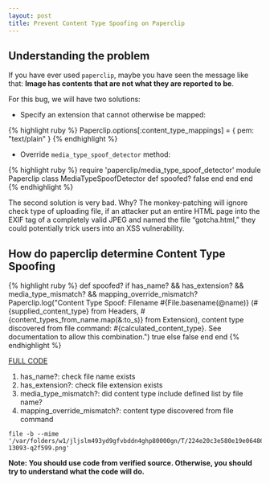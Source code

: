 ```yaml
---
layout: post
title: Prevent Content Type Spoofing on Paperclip
---
```


## Understanding the problem

If you have ever used `paperclip`, maybe you have seen the message like that: **Image has contents that are not what they are reported to be**.

For this bug, we will have two solutions:

* Specify an extension that cannot otherwise be mapped:

{% highlight ruby %}
Paperclip.options[:content_type_mappings] = {
  pem: "text/plain"
}
{% endhighlight %}

* Override `media_type_spoof_detector` method:

{% highlight ruby %}
require 'paperclip/media_type_spoof_detector'
module Paperclip
  class MediaTypeSpoofDetector
    def spoofed?
      false
    end
  end
end
{% endhighlight %}

The second solution is very bad. Why? The monkey-patching will ignore check type of uploading file, if an attacker put an entire HTML page into the EXIF tag of a completely valid JPEG and named the file “gotcha.html,” they could potentially trick users into an XSS vulnerability.

## How do paperclip determine Content Type Spoofing

{% highlight ruby %}
def spoofed?
  if has_name? && has_extension? && media_type_mismatch? && mapping_override_mismatch?
    Paperclip.log("Content Type Spoof: Filename #{File.basename(@name)} (#{supplied_content_type} from Headers, #{content_types_from_name.map(&:to_s)} from Extension), content type discovered from file command: #{calculated_content_type}. See documentation to allow this combination.")
    true
  else
    false
  end
end
{% endhighlight %}

[FULL CODE](https://github.com/thoughtbot/paperclip/blob/e60f00027704298455c039e111d96bcf46e12822/lib/paperclip/media_type_spoof_detector.rb#L13-L20)

1. has\_name?: check file name exists
2. has\_extension?: check file extension exists
3. media\_type\_mismatch?: did content type include defined list by file name?
4. mapping\_override\_mismatch?: content type discovered from file command

```shell
file -b --mime '/var/folders/w1/jljslm493yd9gfvbddn4ghp80000gn/T/224e20c3e580e19e06486bc62811c72d20161002-13093-q2f599.png'
```

**Note: You should use code from verified source. Otherwise, you should try to understand what the code will do.**
